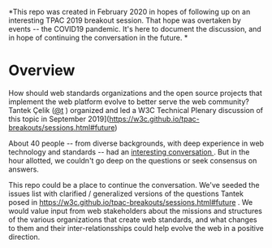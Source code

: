 *This repo was created in February 2020 in hopes of following up on an interesting TPAC 2019 breakout session.  That hope was overtaken by events -- the COVID19 pandemic.  It's here to document the discussion, and in hope of continuing the conversation in the future. *

# Overview

How should web standards organizations and the open source projects that implement the web platform evolve to better serve the web community? Tantek Çelik ([@t](https://twitter.com/t?lang=en) ) organized and led a W3C Technical Plenary discussion of this topic in September 2019](https://w3c.github.io/tpac-breakouts/sessions.html#future)

About 40 people -- from diverse backgrounds,  with deep experience in web technology and standards -- had an [interesting conversation ](https://www.w3.org/2019/09/18-future-minutes.html]).  But in the hour allotted, we couldn't go deep on the questions or seek consensus on answers.  

This repo could be a place to continue the conversation.  We've seeded the issues list with clarified / generalized versions of the questions Tantek posed in https://w3c.github.io/tpac-breakouts/sessions.html#future . We would value input from web stakeholders about the missions and structures of the various organizations that create web standards, and what changes to them and their inter-relationsships could help evolve the web in a positive direction.

